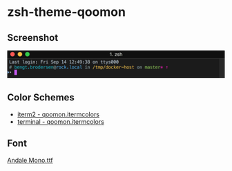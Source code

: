 # zsh-theme-qoomon

## Screenshot
![Screenshot](screenshot.png)

## Color Schemes
* [iterm2 - qoomon.itermcolors](qoomon.itermcolors)
* [terminal - qoomon.itermcolors](qoomon.terminal)

## Font
[Andale Mono.ttf](Andale%20Mono.ttf)

